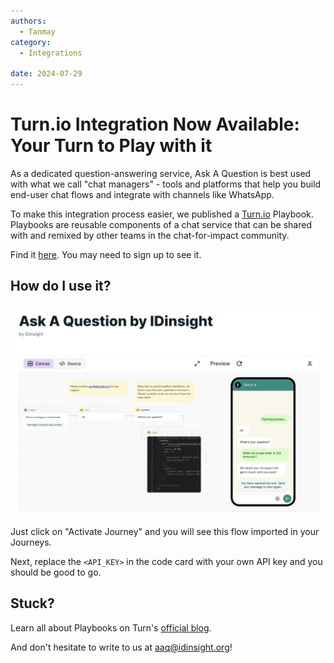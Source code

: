 ```yaml
---
authors:
  - Tanmay
category:
  - Integrations

date: 2024-07-29
---
```

# Turn.io Integration Now Available: Your Turn to Play with it

As a dedicated question-answering service, Ask A Question is best used with what we call "chat managers" - tools and platforms that help you build end-user chat flows and integrate with channels like WhatsApp. 

To make this integration process easier, we published a [Turn.io](https://turn.io) Playbook. Playbooks are reusable components of a chat service that can be shared with and remixed by other teams in the chat-for-impact community. 

<!-- more -->

Find it [here](https://whatsapp.turn.io/app/playbooks/db700074-7db3-4cfb-b73c-87e628ddc1d2). You may need to sign up to see it.

## How do I use it?

![AAQ Turn](../images/aaq-turn.png)

Just click on "Activate Journey" and you will see this flow imported in your Journeys.

Next, replace the `<API_KEY>` in the code card with your own API key and you should be good to go.

## Stuck?

Learn all about Playbooks on Turn's [official blog](https://learn.turn.io/l/en/article/yojnmrvosq-community-playbooks-alpha).

And don't hesitate to write to us at [aaq@idinsight.org](mailto:aaq@idinsight.org)!
